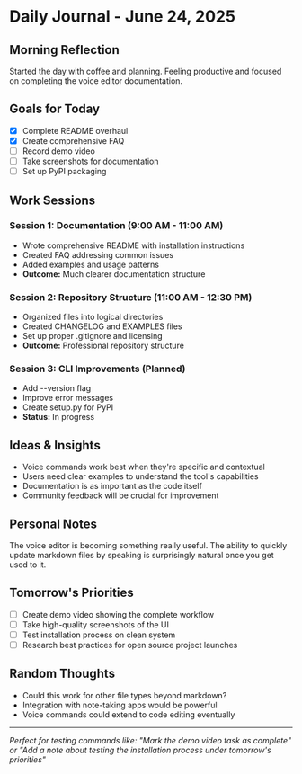 # Daily Journal - June 24, 2025

## Morning Reflection
Started the day with coffee and planning. Feeling productive and focused on completing the voice editor documentation.

## Goals for Today
- [x] Complete README overhaul
- [x] Create comprehensive FAQ
- [ ] Record demo video
- [ ] Take screenshots for documentation
- [ ] Set up PyPI packaging

## Work Sessions

### Session 1: Documentation (9:00 AM - 11:00 AM)
- Wrote comprehensive README with installation instructions
- Created FAQ addressing common issues
- Added examples and usage patterns
- **Outcome:** Much clearer documentation structure

### Session 2: Repository Structure (11:00 AM - 12:30 PM)  
- Organized files into logical directories
- Created CHANGELOG and EXAMPLES files
- Set up proper .gitignore and licensing
- **Outcome:** Professional repository structure

### Session 3: CLI Improvements (Planned)
- Add --version flag
- Improve error messages
- Create setup.py for PyPI
- **Status:** In progress

## Ideas & Insights
- Voice commands work best when they're specific and contextual
- Users need clear examples to understand the tool's capabilities
- Documentation is as important as the code itself
- Community feedback will be crucial for improvement

## Personal Notes
The voice editor is becoming something really useful. The ability to quickly update markdown files by speaking is surprisingly natural once you get used to it.

## Tomorrow's Priorities
- [ ] Create demo video showing the complete workflow
- [ ] Take high-quality screenshots of the UI
- [ ] Test installation process on clean system
- [ ] Research best practices for open source project launches

## Random Thoughts
- Could this work for other file types beyond markdown?
- Integration with note-taking apps would be powerful
- Voice commands could extend to code editing eventually

---

*Perfect for testing commands like: "Mark the demo video task as complete" or "Add a note about testing the installation process under tomorrow's priorities"*
